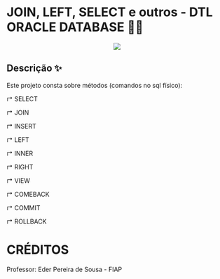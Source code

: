 # JOIN, LEFT, SELECT e outros  - DTL ORACLE DATABASE 👩‍💻

<p align="center">
  <a href="https://www.flaticon.com/search?word=sql">
    <img src="![image](https://github.com/user-attachments/assets/bb143204-c49e-4751-97ec-a852f8a0c16a)" />
  </a>
</p>

## Descrição ✨

Este projeto consta sobre métodos (comandos no sql físico):

↱ SELECT

↱ JOIN 

↱ INSERT

↱ LEFT 

↱ INNER 

↱ RIGHT

↱ VIEW 

↱ COMEBACK

↱ COMMIT

↱ ROLLBACK

# CRÉDITOS
Professor: Eder Pereira de Sousa - FIAP
